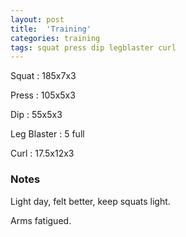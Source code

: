 ```yaml
---
layout: post
title:  'Training'
categories: training
tags: squat press dip legblaster curl
---
```


Squat       :   185x7x3

Press       :   105x5x3

Dip         :   55x5x3

Leg Blaster :   5 full

Curl        :   17.5x12x3

### Notes

Light day, felt better, keep squats light.

Arms fatigued.
